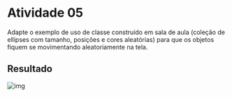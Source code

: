 # Atividade 05

Adapte o exemplo de uso de classe construído em sala de aula (coleção de ellipses com tamanho, posições e cores aleatórias) para que os objetos fiquem se movimentando aleatoriamente na tela.

## Resultado

![img](https://i.imgur.com/eNZp0ao.png)